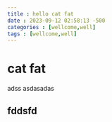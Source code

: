 ```yaml
---
title : hello cat fat
date : 2023-09-12 02:58:13 -500
categories : [wellcome,well]
tags : [wellcome,well]
---
```

# cat fat
adss
asdasadas 
## fddsfd